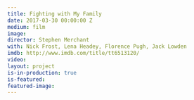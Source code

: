 ```yaml
---
title: Fighting with My Family
date: 2017-03-30 00:00:00 Z
medium: film
image: 
director: Stephen Merchant
with: Nick Frost, Lena Headey, Florence Pugh, Jack Lowden
imdb: http://www.imdb.com/title/tt6513120/
video: 
layout: project
is-in-production: true
is-featured: 
featured-image: 
---
```


